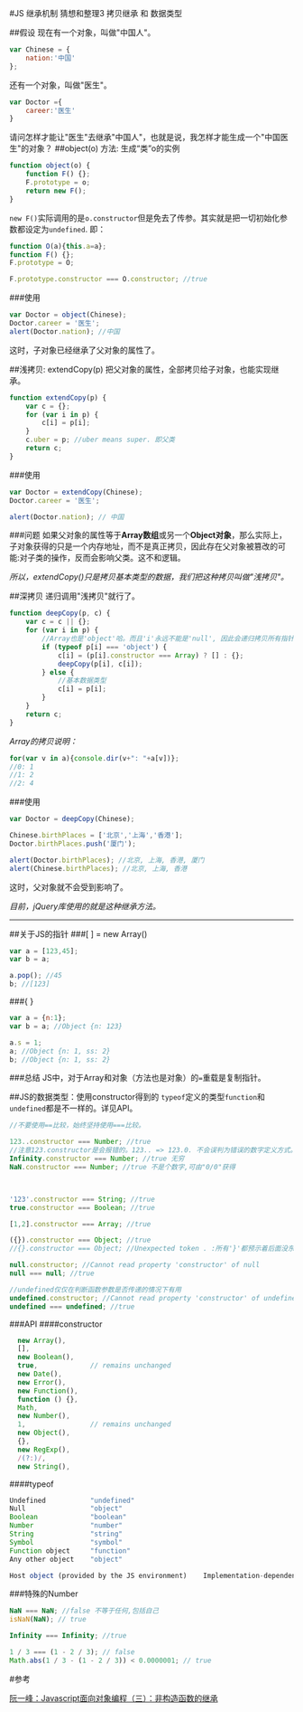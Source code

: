 #JS 继承机制 猜想和整理3 拷贝继承 和 数据类型

##假设
现在有一个对象，叫做"中国人"。
```js
var Chinese = {
    nation:'中国'
};
```

还有一个对象，叫做"医生"。
```js
var Doctor ={
    career:'医生'
}
```

请问怎样才能让"医生"去继承"中国人"，也就是说，我怎样才能生成一个"中国医生"的对象？
##object(o) 方法: 生成“类”o的实例
```js
function object(o) {
    function F() {};
    F.prototype = o;
    return new F();
}
```

`new F()`实际调用的是`o.constructor`但是免去了传参。其实就是把一切初始化参数都设定为`undefined`. 即：
```js
function O(a){this.a=a};
function F() {};
F.prototype = O;

F.prototype.constructor === O.constructor; //true
```

###使用
```js
var Doctor = object(Chinese);
Doctor.career = '医生';
alert(Doctor.nation); //中国
```

这时，子对象已经继承了父对象的属性了。

##浅拷贝: extendCopy(p)
把父对象的属性，全部拷贝给子对象，也能实现继承。
```js
function extendCopy(p) {
    var c = {};
    for (var i in p) { 
        c[i] = p[i];
    }
    c.uber = p; //uber means super. 即父类
    return c; 　　
}
```

###使用
```js
var Doctor = extendCopy(Chinese);
Doctor.career = '医生';

alert(Doctor.nation); // 中国
```

###问题
如果父对象的属性等于**Array数组**或另一个**Object对象**，那么实际上，子对象获得的只是一个内存地址，而不是真正拷贝，因此存在父对象被篡改的可能:对子类的操作，反而会影响父类。这不和逻辑。

*所以，extendCopy()只是拷贝基本类型的数据，我们把这种拷贝叫做"浅拷贝"。*

##深拷贝
递归调用"浅拷贝"就行了。
```js
function deepCopy(p, c) {
    var c = c || {};
    for (var i in p) {
        //Array也是'object'哈。而且'i'永远不能是'null', 因此会递归拷贝所有指针
        if (typeof p[i] === 'object') {
            c[i] = (p[i].constructor === Array) ? [] : {};
            deepCopy(p[i], c[i]);
        } else {
            //基本数据类型
            c[i] = p[i];
        }
    } 　　　　
    return c;
}
```

*Array的拷贝说明：*
```js
for(var v in a){console.dir(v+": "+a[v])};
//0: 1
//1: 2
//2: 4
```

###使用
```js
var Doctor = deepCopy(Chinese);

Chinese.birthPlaces = ['北京','上海','香港'];
Doctor.birthPlaces.push('厦门');

alert(Doctor.birthPlaces); //北京, 上海, 香港, 厦门
alert(Chinese.birthPlaces); //北京, 上海, 香港
```

这时，父对象就不会受到影响了。

*目前，jQuery库使用的就是这种继承方法。*

---
##关于JS的指针
###[ ] = new Array()
```js
var a = [123,45];
var b = a;

a.pop(); //45
b; //[123]
```

###{ }
```js
var a = {n:1};
var b = a; //Object {n: 123}

a.s = 1;
a; //Object {n: 1, ss: 2}
b; //Object {n: 1, ss: 2}
```

###总结
JS中，对于Array和对象（方法也是对象）的`=`重载是复制指针。

##JS的数据类型：使用constructor得到的
`typeof`定义的类型`function`和`undefined`都是不一样的。详见API。

```js
//不要使用==比较，始终坚持使用===比较。

123..constructor === Number; //true
//注意123.constructor是会报错的。123.. => 123.0. 不会误判为错误的数字定义方式。
Infinity.constructor === Number; //true 无穷
NaN.constructor === Number; //true 不是个数字,可由"0/0"获得



'123'.constructor === String; //true
true.constructor === Boolean; //true

[1,2].constructor === Array; //true

({}).constructor === Object; //true
//{}.constructor === Object; //Unexpected token . :所有'}'都预示着后面没东西了。不会再看了。有东西就出错。这是由于js的免';'机制导致的

null.constructor; //Cannot read property 'constructor' of null
null === null; //true

//undefined仅仅在判断函数参数是否传递的情况下有用
undefined.constructor; //Cannot read property 'constructor' of undefined
undefined === undefined; //true

```

###API
####constructor
```js
  new Array(),
  [],
  new Boolean(),
  true,             // remains unchanged
  new Date(),
  new Error(),
  new Function(),
  function () {},
  Math,
  new Number(),
  1,                // remains unchanged
  new Object(),
  {},
  new RegExp(),
  /(?:)/,
  new String(),
```

####typeof
```js
Undefined           "undefined"
Null                "object"
Boolean             "boolean"
Number              "number"
String              "string"
Symbol              "symbol"
Function object     "function"
Any other object    "object"

Host object (provided by the JS environment)    Implementation-dependent
```

###特殊的Number
```js
NaN === NaN; //false 不等于任何,包括自己
isNaN(NaN); // true

Infinity === Infinity; //true

1 / 3 === (1 - 2 / 3); // false
Math.abs(1 / 3 - (1 - 2 / 3)) < 0.0000001; // true
```

#参考

[阮一峰：Javascript面向对象编程（三）：非构造函数的继承](http://www.ruanyifeng.com/blog/2010/05/object-oriented_javascript_inheritance_continued.html)
